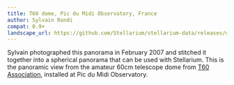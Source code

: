```yaml
---
title: T60 dome, Pic du Midi Observatory, France
author: Sylvain Rondi
compat: 0.9+
landscape_url: https://github.com/Stellarium/stellarium-data/releases/download/landscapes/t60pic.zip
---
```

Sylvain photographed this panorama in February 2007 and stitched it together into a spherical panorama that can be used with Stellarium. This is the panoramic view from the amateur 60cm telescope dome from <a href="http://astrosurf.com/t60/">T60 Association</a>, installed at Pic du Midi Observatory.